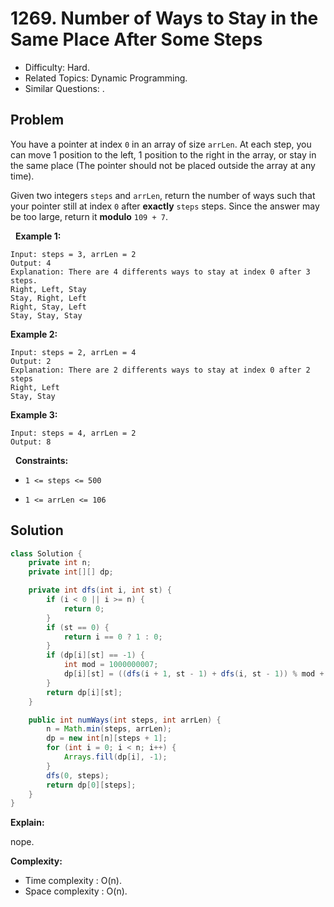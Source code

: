 # 1269. Number of Ways to Stay in the Same Place After Some Steps

- Difficulty: Hard.
- Related Topics: Dynamic Programming.
- Similar Questions: .

## Problem

You have a pointer at index ```0``` in an array of size ```arrLen```. At each step, you can move 1 position to the left, 1 position to the right in the array, or stay in the same place (The pointer should not be placed outside the array at any time).

Given two integers ```steps``` and ```arrLen```, return the number of ways such that your pointer still at index ```0``` after **exactly** ```steps``` steps. Since the answer may be too large, return it **modulo** ```109 + 7```.

 
**Example 1:**

```
Input: steps = 3, arrLen = 2
Output: 4
Explanation: There are 4 differents ways to stay at index 0 after 3 steps.
Right, Left, Stay
Stay, Right, Left
Right, Stay, Left
Stay, Stay, Stay
```

**Example 2:**

```
Input: steps = 2, arrLen = 4
Output: 2
Explanation: There are 2 differents ways to stay at index 0 after 2 steps
Right, Left
Stay, Stay
```

**Example 3:**

```
Input: steps = 4, arrLen = 2
Output: 8
```

 
**Constraints:**


	
- ```1 <= steps <= 500```
	
- ```1 <= arrLen <= 106```



## Solution

```java
class Solution {
    private int n;
    private int[][] dp;

    private int dfs(int i, int st) {
        if (i < 0 || i >= n) {
            return 0;
        }
        if (st == 0) {
            return i == 0 ? 1 : 0;
        }
        if (dp[i][st] == -1) {
            int mod = 1000000007;
            dp[i][st] = ((dfs(i + 1, st - 1) + dfs(i, st - 1)) % mod + dfs(i - 1, st - 1)) % mod;
        }
        return dp[i][st];
    }

    public int numWays(int steps, int arrLen) {
        n = Math.min(steps, arrLen);
        dp = new int[n][steps + 1];
        for (int i = 0; i < n; i++) {
            Arrays.fill(dp[i], -1);
        }
        dfs(0, steps);
        return dp[0][steps];
    }
}
```

**Explain:**

nope.

**Complexity:**

* Time complexity : O(n).
* Space complexity : O(n).
